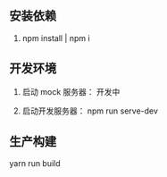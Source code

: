 ## 安装依赖

1. npm install  | npm i

## 开发环境

1. 启动 mock 服务器：
  开发中

2. 启动开发服务器：
  npm run serve-dev


## 生产构建
  yarn run build

